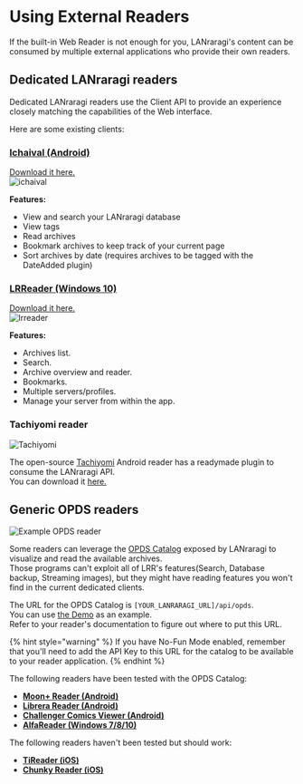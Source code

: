 # Using External Readers

If the built-in Web Reader is not enough for you, LANraragi's content can be consumed by multiple external applications who provide their own readers.

## Dedicated LANraragi readers

Dedicated LANraragi readers use the Client API to provide an experience closely matching the capabilities of the Web interface.

Here are some existing clients:

### [Ichaival \(Android\)](https://github.com/Utazukin/Ichaival)

[Download it here.](https://github.com/Utazukin/Ichaival)  
![ichaival](../.gitbook/assets/ichaival.png)

**Features:**

* View and search your LANraragi database  
* View tags  
* Read archives  
* Bookmark archives to keep track of your current page  
* Sort archives by date \(requires archives to be tagged with the DateAdded plugin\)  

### [LRReader \(Windows 10\)](https://github.com/Guerra24/LRReader)

[Download it here.](https://github.com/Guerra24/LRReader)  
![lrreader](https://s3.guerra24.net/projects/lrr/screenshots/01.png)

**Features:**

* Archives list.
* Search.
* Archive overview and reader.
* Bookmarks.
* Multiple servers/profiles.
* Manage your server from within the app.

### Tachiyomi reader

![Tachiyomi](../.gitbook/assets/tachiyomi.jpg)

The open-source [Tachiyomi](https://tachiyomi.org/) Android reader has a readymade plugin to consume the LANraragi API.  
You can download it [here.](https://github.com/inorichi/tachiyomi-extensions/blob/repo/apk/tachiyomi-all.lanraragi-v1.2.1.apk)

## Generic OPDS readers

![Example OPDS reader](../.gitbook/assets/opds.jpg)

Some readers can leverage the [OPDS Catalog](https://opds.io/) exposed by LANraragi to visualize and read the available archives.  
Those programs can't exploit all of LRR's features\(Search, Database backup, Streaming images\), but they might have reading features you won't find in the current dedicated clients.

The URL for the OPDS Catalog is `[YOUR_LANRARAGI_URL]/api/opds`.  
You can use [the Demo](https://lrr.tvc-16.science/api/opds) as an example.  
Refer to your reader's documentation to figure out where to put this URL.

{% hint style="warning" %}
If you have No-Fun Mode enabled, remember that you'll need to add the API Key to this URL for the catalog to be available to your reader application.
{% endhint %}

The following readers have been tested with the OPDS Catalog:

* [**Moon+ Reader \(Android\)**](https://play.google.com/store/apps/details?id=com.flyersoft.moonreader)
* [**Librera Reader \(Android\)**](https://librera.mobi/)
* [**Challenger Comics Viewer \(Android\)**](https://play.google.com/store/apps/details?id=org.kill.geek.bdviewer)
* [**AlfaReader \(Windows 7/8/10\)**](https://www.alfareader.org)

The following readers haven't been tested but should work:

* [**TiReader \(iOS\)**](http://tireader.com/)
* [**Chunky Reader \(iOS\)**](http://chunkyreader.com/)

